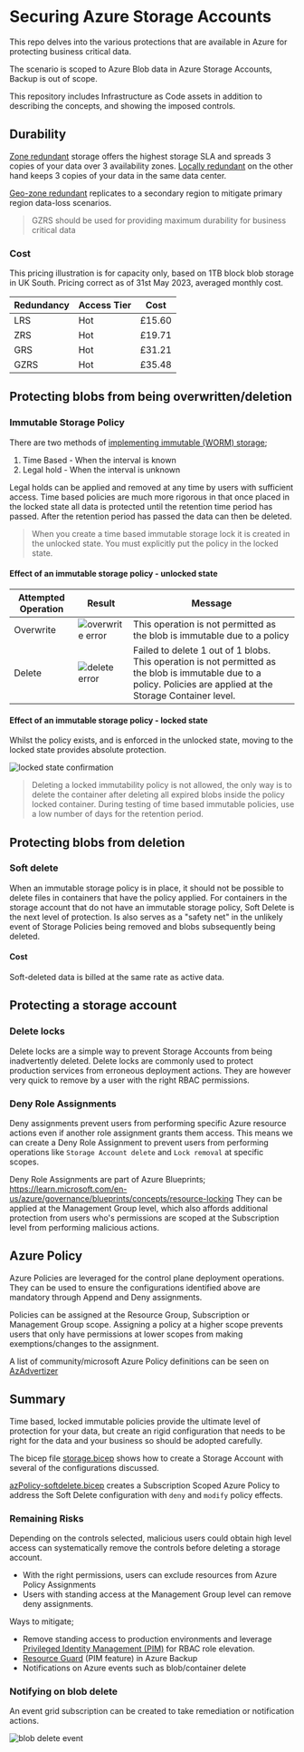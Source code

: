 # Securing Azure Storage Accounts

This repo delves into the various protections that are available in Azure for protecting business critical data.

The scenario is scoped to Azure Blob data in Azure Storage Accounts, Backup is out of scope.

This repository includes Infrastructure as Code assets in addition to describing the concepts, and showing the imposed controls.

## Durability

[Zone redundant](https://learn.microsoft.com/en-us/azure/storage/common/storage-redundancy#zone-redundant-storage) storage offers the highest storage SLA and spreads 3 copies of your data over 3 availability zones. [Locally redundant](https://learn.microsoft.com/en-us/azure/storage/common/storage-redundancy#locally-redundant-storage) on the other hand keeps 3 copies of your data in the same data center.

[Geo-zone redundant](https://learn.microsoft.com/en-us/azure/storage/common/storage-redundancy#geo-zone-redundant-storage) replicates to a secondary region to mitigate primary region data-loss scenarios.

> GZRS should be used for providing maximum durability for business critical data

### Cost

This pricing illustration is for capacity only, based on 1TB block blob storage in UK South. Pricing correct as of 31st May 2023, averaged monthly cost.

Redundancy | Access Tier | Cost 
---------- | ----------- | ----
LRS | Hot | £15.60
ZRS | Hot | £19.71
GRS | Hot | £31.21
GZRS | Hot | £35.48

## Protecting blobs from being overwritten/deletion

### Immutable Storage Policy

There are two methods of [implementing immutable (WORM) storage](https://learn.microsoft.com/azure/storage/blobs/immutable-storage-overview);

1. Time Based - When the interval is known
2. Legal hold - When the interval is unknown

Legal holds can be applied and removed at any time by users with sufficient access. Time based policies are much more rigorous in that once placed in the locked state all data is protected until the retention time period has passed. After the retention period has passed the data can then be deleted.

> When you create a time based immutable storage lock it is created in the unlocked state. You must explicitly put the policy in the locked state.

#### Effect of an immutable storage policy - unlocked state

Attempted Operation | Result | Message
------------------- | ------ | -------
Overwrite | ![overwrite error](assets/immutable-worm.png) | This operation is not permitted as the blob is immutable due to a policy
Delete | ![delete error](assets/immutable-worm-delete.png) | Failed to delete 1 out of 1 blobs. This operation is not permitted as the blob is immutable due to a policy. Policies are applied at the Storage Container level.

#### Effect of an immutable storage policy - locked state

Whilst the policy exists, and is enforced in the unlocked state, moving to the locked state provides absolute protection.

![locked state confirmation](assets/locking-policy.png)

> Deleting a locked immutability policy is not allowed, the only way is to delete the container after deleting all expired blobs inside the policy locked container. During testing of time based immutable policies, use a low number of days for the retention period.

## Protecting blobs from deletion

### Soft delete

When an immutable storage policy is in place, it should not be possible to delete files in containers that have the policy applied. For containers in the storage account that do not have an immutable storage policy, Soft Delete is the next level of protection. Is also serves as a "safety net" in the unlikely event of Storage Policies being removed and blobs subsequently being deleted. 

#### Cost

Soft-deleted data is billed at the same rate as active data.

## Protecting a storage account

### Delete locks

Delete locks are a simple way to prevent Storage Accounts from being inadvertently deleted. Delete locks are commonly used to protect production services from erroneous deployment actions. They are however very quick to remove by a user with the right RBAC permissions.

### Deny Role Assignments

Deny assignments prevent users from performing specific Azure resource actions even if another role assignment grants them access. This means we can create a Deny Role Assignment to prevent users from performing operations like `Storage Account delete` and `Lock removal` at specific scopes.

Deny Role Assignments are part of Azure Blueprints; https://learn.microsoft.com/en-us/azure/governance/blueprints/concepts/resource-locking
They can be applied at the Management Group level, which also affords additional protection from users who's permissions are scoped at the Subscription level from performing malicious actions.

## Azure Policy

Azure Policies are leveraged for the control plane deployment operations. They can be used to ensure the configurations identified above are mandatory through Append and Deny assignments.

Policies can be assigned at the Resource Group, Subscription or Management Group scope. Assigning a policy at a higher scope prevents users that only have permissions at lower scopes from making exemptions/changes to the assignment.

A list of community/microsoft Azure Policy definitions can be seen on [AzAdvertizer](https://www.azadvertizer.net/azpolicyadvertizer_all.html#%7B%22col_7%22%3A%7B%22flt%22%3A%22deleteRetentionPolicy%22%7D%7D)

## Summary

Time based, locked immutable policies provide the ultimate level of protection for your data, but create an rigid configuration that needs to be right for the data and your business so should be adopted carefully.

The bicep file [storage.bicep](storage.bicep) shows how to create a Storage Account with several of the configurations discussed.

[azPolicy-softdelete.bicep](azPolicy-softdelete.bicep) creates a Subscription Scoped Azure Policy to address the Soft Delete configuration with `deny` and `modify` policy effects.

### Remaining Risks

Depending on the controls selected, malicious users could obtain high level access can systematically remove the controls before deleting a storage account.
- With the right permissions, users can exclude resources from Azure Policy Assignments
- Users with standing access at the Management Group level can remove deny assignments.

Ways to mitigate;

- Remove standing access to production environments and leverage [Privileged Identity Management (PIM)](https://learn.microsoft.com/en-us/azure/active-directory/privileged-identity-management/pim-configure) for RBAC role elevation.
- [Resource Guard](https://learn.microsoft.com/azure/backup/multi-user-authorization?pivots=vaults-recovery-services-vault&tabs=azure-portal) (PIM feature) in Azure Backup
- Notifications on Azure events such as blob/container delete

### Notifying on blob delete

An event grid subscription can be created to take remediation or notification actions.

![blob delete event](assets/eventgrid.png)

